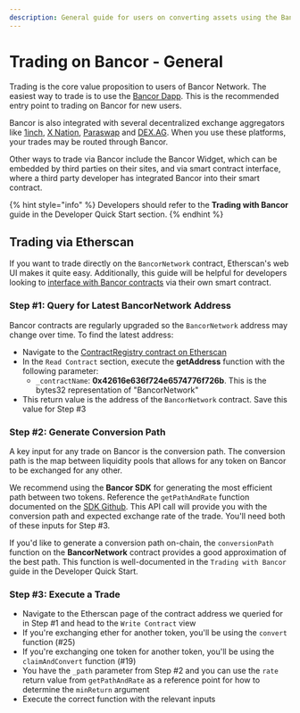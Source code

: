 ```yaml
---
description: General guide for users on converting assets using the Bancor Network
---
```


# Trading on Bancor - General

Trading is the core value proposition to users of Bancor Network. The easiest way to trade is to use the [Bancor Dapp](https://www.bancor.network/). This is the recommended entry point to trading on Bancor for new users.

Bancor is also integrated with several decentralized exchange aggregators like [1inch](https://1inch.exchange/#/), [X Nation](http://xnation.io/), [Paraswap](https://paraswap.io/#/) and [DEX.AG](http://dex.ag/). When you use these platforms, your trades may be routed through Bancor. 

Other ways to trade via Bancor include the Bancor Widget, which can be embedded by third parties on their sites, and via smart contract interface, where a third party developer has integrated Bancor into their smart contract.

{% hint style="info" %}
Developers should refer to the **Trading with Bancor** guide in the Developer Quick Start section.
{% endhint %}

## Trading via Etherscan

If you want to trade directly on the `BancorNetwork` contract, Etherscan's web UI makes it quite easy. Additionally, this guide will be helpful for developers looking to [interface with Bancor contracts](https://docs.bancor.network/guides/interfacing-with-bancor-contracts) via their own smart contract.

### Step \#1: Query for Latest BancorNetwork Address

Bancor contracts are regularly upgraded so the `BancorNetwork` address may change over time. To find the latest address:

* Navigate to the [ContractRegistry contract on Etherscan](https://etherscan.io/address/0x52ae12abe5d8bd778bd5397f99ca900624cfadd4#readContract)
* In the `Read Contract` section, execute the **getAddress** function with the following parameter:
  * `_contractName`: **0x42616e636f724e6574776f726b**. This is the bytes32 representation of "BancorNetwork"
* This return value is the address of the `BancorNetwork` contract. Save this value for Step \#3

### Step \#2: Generate Conversion Path

A key input for any trade on Bancor is the conversion path. The conversion path is the map between liquidity pools that allows for any token on Bancor to be exchanged for any other.

We recommend using the **Bancor SDK** for generating the most efficient path between two tokens. Reference the `getPathAndRate` function documented on the [SDK Github](https://github.com/bancorprotocol/bancor-sdk). This API call will provide you with the conversion path and expected exchange rate of the trade. You'll need both of these inputs for Step \#3.

If you'd like to generate a conversion path on-chain, the `conversionPath` function on the **BancorNetwork** contract provides a good approximation of the best path. This function is well-documented in the `Trading with Bancor` guide in the Developer Quick Start.

### Step \#3: Execute a Trade

* Navigate to the Etherscan page of the contract address we queried for in Step \#1 and head to the `Write Contract` view
* If you're exchanging ether for another token, you'll be using the `convert` function \(\#25\)
* If you're exchanging one token for another token, you'll be using the `claimAndConvert` function \(\#19\)
* You have the `_path` parameter from Step \#2 and you can use the `rate` return value from `getPathAndRate` as a reference point for how to determine the `minReturn` argument
* Execute the correct function with the relevant inputs



